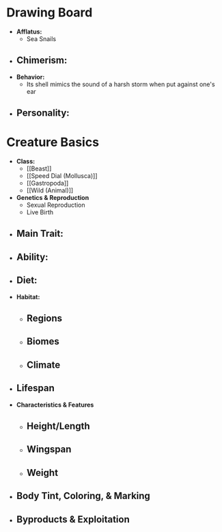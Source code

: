 # Drawing Board
- **Afflatus:**
	- Sea Snails
- **Chimerism:**
	- 
- **Behavior:**
	- Its shell mimics the sound of a harsh storm when put against one's ear
- **Personality:**
	- 
# Creature Basics
- **Class:**
	- [[Beast]]
	- [[Speed Dial (Mollusca)]]
	- [[Gastropoda]]
	- [[Wild (Animal)]]
- **Genetics & Reproduction**
	- Sexual Reproduction
	- Live Birth
- **Main Trait:**
	- 
- **Ability:**
	- 
- **Diet:**
	- 
- **Habitat:**
	- Regions
		- 
	- Biomes
		- 
	- Climate
		- 
- **Lifespan**
	- 
- **Characteristics & Features**
	- Height/Length
		- 
	- Wingspan
		- 
	- Weight
		- 
- **Body Tint, Coloring, & Marking**
	- 
- **Byproducts & Exploitation**
	- 